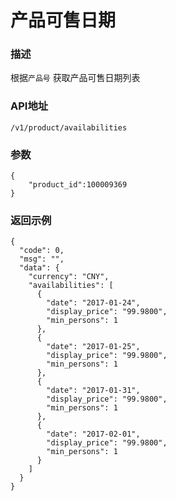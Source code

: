 # 产品可售日期

### 描述

根据`产品号` 获取产品可售日期列表


### API地址

    /v1/product/availabilities

### 参数

	{
		"product_id":100009369
	}



### 返回示例

	{
	  "code": 0,
	  "msg": "",
	  "data": {
	    "currency": "CNY",
	    "availabilities": [
	      {
	        "date": "2017-01-24",
	        "display_price": "99.9800",
	        "min_persons": 1
	      },
	      {
	        "date": "2017-01-25",
	        "display_price": "99.9800",
	        "min_persons": 1
	      },
	      {
	        "date": "2017-01-31",
	        "display_price": "99.9800",
	        "min_persons": 1
	      },
	      {
	        "date": "2017-02-01",
	        "display_price": "99.9800",
	        "min_persons": 1
	      }
	    ]
	  }
	}


